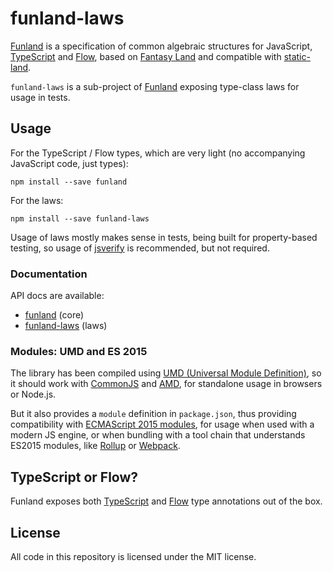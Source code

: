 # funland-laws

[Funland](https://funland-js.org) is a specification of common algebraic structures for JavaScript, 
[TypeScript](https://www.typescriptlang.org/) and [Flow](https://flow.org/),
based on [Fantasy Land](https://github.com/fantasyland/fantasy-land)
and compatible with [static-land](https://github.com/rpominov/static-land).

`funland-laws` is a sub-project of [Funland](https://funland-js.org)
exposing type-class laws for usage in tests.

## Usage

For the TypeScript / Flow types, which are very light 
(no accompanying JavaScript code, just types):

```
npm install --save funland
```

For the laws:

```
npm install --save funland-laws
```

Usage of laws mostly makes sense in tests, being built for property-based
testing, so usage of [jsverify](https://github.com/jsverify/jsverify) is
recommended, but not required.

### Documentation

API docs are available:

- [funland](http://funland-js.org/api/core/) (core)
- [funland-laws](http://funland-js.org/api/laws/) (laws)

### Modules: UMD and ES 2015

The library has been compiled using
[UMD (Universal Module Definition)](https://github.com/umdjs/umd),
so it should work with [CommonJS](http://requirejs.org/docs/commonjs.html)
and [AMD](http://requirejs.org/docs/whyamd.html), for standalone usage
in browsers or Node.js.

But it also provides a `module` definition in `package.json`, thus
providing compatibility with
[ECMAScript 2015 modules](https://developer.mozilla.org/en-US/docs/Web/JavaScript/Reference/Statements/import),
for usage when used with a modern JS engine, or when bundling with a
tool chain that understands ES2015 modules,
like [Rollup](https://rollupjs.org/)
or [Webpack](https://webpack.js.org/).

## TypeScript or Flow?

Funland exposes both [TypeScript](https://www.typescriptlang.org/)
and [Flow](https://flow.org/) type annotations out of the box.

## License

All code in this repository is licensed under the MIT license.  
